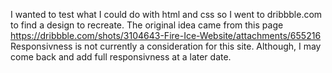 I wanted to test what I could do with html and css so I went to dribbble.com to find a design to recreate. 
The original idea came from this page https://dribbble.com/shots/3104643-Fire-Ice-Website/attachments/655216
Responsivness is not currently a consideration for this site. Although, I may come back and add full responsivness at a later date.


